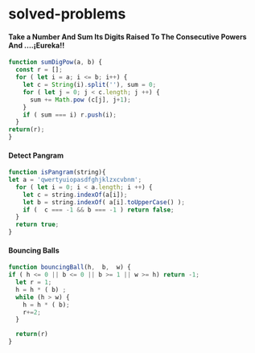 # solved-problems

#### Take a Number And Sum Its Digits Raised To The Consecutive Powers And ....¡Eureka!!
```javascript
function sumDigPow(a, b) {
  const r = [];
  for ( let i = a; i <= b; i++) {
    let c = String(i).split(''), sum = 0;
    for ( let j = 0; j < c.length; j ++) {
      sum += Math.pow (c[j], j+1);
    }
    if ( sum === i) r.push(i);
  }
return(r);
}
```

#### Detect Pangram
```javascript
function isPangram(string){
let a = 'qwertyuiopasdfghjklzxcvbnm';
  for ( let i = 0; i < a.length; i ++) {
    let c = string.indexOf(a[i]);
    let b = string.indexOf( a[i].toUpperCase() );
    if (  c === -1 && b === -1 ) return false;
  }
  return true;
}
```

#### Bouncing Balls
```javascript
function bouncingBall(h,  b,  w) {
if ( h <= 0 || b <= 0 || b >= 1 || w >= h) return -1;
  let r = 1;
  h = h * ( b) ;
  while (h > w) {
    h = h * ( b);
    r+=2;
  }

  return(r)
}
```